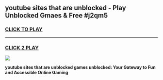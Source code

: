 
## youtube sites that are unblocked - Play Unblocked Gmaes & Free #j2qm5
<h3>
<a href="https://news.freeplayer.one?title=youtube_sites_that_are_unblocked&ref=03M">CLICK TO PLAY</a></h3>
<hr>

<h3>
<a href="https://news.freeplayer.one?title=youtube_sites_that_are_unblocked&ref=03M">CLICK 2 PLAY</a>
  
</h3>

<a href="https://news.freeplayer.one?title=youtube_sites_that_are_unblocked&ref=03M"><img src="https://clearcache.store/games.png"></a>


**youtube sites that are unblocked games unblocked: Your Gateway to Fun and Accessible Online Gaming**
